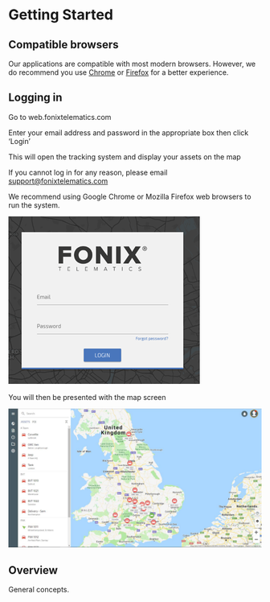 # Getting Started

## Compatible browsers
Our applications are compatible with most modern browsers. However, we do recommend you use [Chrome](https://www.google.com/chrome/) or [Firefox](https://www.mozilla.org/firefox/) for a better experience.

## Logging in

Go to web.fonixtelematics.com

Enter your email address and password in the appropriate box then click ‘Login’

This will open the tracking system and display your assets on the map

If you cannot log in for any reason, please email [support@fonixtelematics.com](mailto:support@fonixtelematics.com)

We recommend using Google Chrome or Mozilla Firefox web browsers to run the system.

![enter image description here](img/Fonix%20Log%20In%20Page.png)

You will then be presented with the map screen

![enter image description here](img/Map%20Image.JPG)

## Overview
General concepts.



<!--stackedit_data:
eyJoaXN0b3J5IjpbLTMyNzYwMjg2NywtOTE1NTk1NDIyXX0=
-->